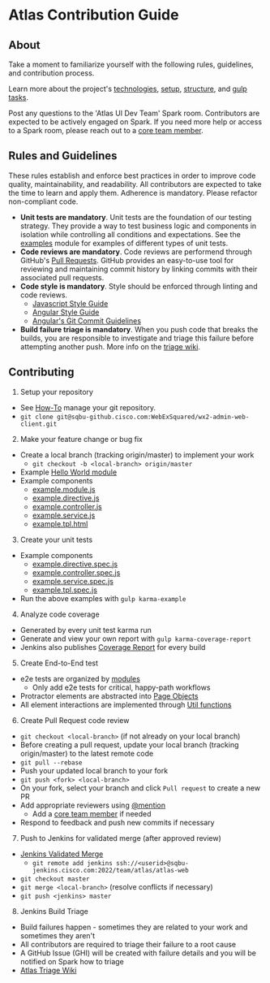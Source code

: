 # Atlas Contribution Guide

## About

Take a moment to familiarize yourself with the following rules, guidelines, and contribution process.

Learn more about the project's [technologies](docs/technology.md), [setup](docs/setup.md), [structure](docs/structure.md), and [gulp tasks](docs/gulp-tasks.md).

Post any questions to the 'Atlas UI Dev Team' Spark room. Contributors are expected to be actively engaged on Spark. If you need more help or access to a Spark room, please reach out to a [core team member](http://cs.co/atlas-triage#im-still-stuck-who-can-i-contact).

## Rules and Guidelines

These rules establish and enforce best practices
in order to improve code quality, maintainability, and readability.
All contributors are expected to take the time to learn and apply them.
Adherence is mandatory. Please refactor non-compliant code.

* **Unit tests are mandatory**.  Unit tests are the foundation of our testing strategy.
  They provide a way to test business logic and components in isolation while controlling all conditions and expectations.
  See the [examples](examples/unit) module for examples of different types of unit tests.
* **Code reviews are mandatory**. Code reviews are performend through GitHub's [Pull Requests](https://help.github.com/articles/using-pull-requests/).
  GitHub provides an easy-to-use tool for reviewing and maintaining commit history by linking commits
  with their associated pull requests.
* **Code style is mandatory**. Style should be enforced through linting and code reviews.
  * [Javascript Style Guide](https://github.com/airbnb/javascript/tree/master/es5)
  * [Angular Style Guide](https://github.com/johnpapa/angular-styleguide/tree/master/a1)
  * [Angular's Git Commit Guidelines](https://github.com/angular/angular.js/blob/master/CONTRIBUTING.md#commit)
* **Build failure triage is mandatory**. When you push code that breaks the builds, you are responsible to investigate
  and triage this failure before attempting another push. More info on the [triage wiki](http://cs.co/atlas-triage).

## Contributing

1. Setup your repository
  * See [How-To](docs/git-workflows.md) manage your git repository.
  * `git clone git@sqbu-github.cisco.com:WebExSquared/wx2-admin-web-client.git`
2. Make your feature change or bug fix
  * Create a local branch (tracking origin/master) to implement your work
    * `git checkout -b <local-branch> origin/master`
  * Example [Hello World module](docs/hello-world.md)
  * Example components
    * [example.module.js](examples/unit/example.module.js)
    * [example.directive.js](examples/unit/example.directive.js)
    * [example.controller.js](examples/unit/example.controller.js)
    * [example.service.js](examples/unit/example.service.js)
    * [example.tpl.html](examples/unit/example.tpl.html)
3. Create your unit tests
  * Example components
    * [example.directive.spec.js](examples/unit/example.directive.spec.js)
    * [example.controller.spec.js](examples/unit/example.controller.spec.js)
    * [example.service.spec.js](examples/unit/example.service.spec.js)
    * [example.tpl.spec.js](examples/unit/example.tpl.spec.js)
  * Run the above examples with `gulp karma-example`
4. Analyze code coverage
  * Generated by every unit test karma run
  * Generate and view your own report with `gulp karma-coverage-report`
  * Jenkins also publishes [Coverage Report](https://sqbu-jenkins.cisco.com:8443/job/team/job/atlas/job/atlas-web/cobertura) for every build
5. Create End-to-End test
  * e2e tests are organized by [modules](test/e2e-protractor)
    * Only add e2e tests for critical, happy-path workflows
  * Protractor elements are abstracted into [Page Objects](test/e2e-protractor/pages)
  * All element interactions are implemented through [Util functions](test/e2e-protractor/utils/test.utils.js)
6. Create Pull Request code review
  * `git checkout <local-branch>` (if not already on your local branch)
  * Before creating a pull request, update your local branch (tracking origin/master) to the latest remote code
  * `git pull --rebase`
  * Push your updated local branch to your fork
  * `git push <fork> <local-branch>`
  * On your fork, select your branch and click `Pull request` to create a new PR
  * Add appropriate reviewers using [@mention](https://github.com/blog/821-mention-somebody-they-re-notified)
    * Add a [core team member](http://cs.co/atlas-triage#im-still-stuck-who-can-i-contact) if needed
  * Respond to feedback and push new commits if necessary
7. Push to Jenkins for validated merge (after approved review)
  * [Jenkins Validated Merge](https://sqbu-jenkins.cisco.com:8443/job/team/job/atlas/job/atlas-web/repo.git/)
    * `git remote add jenkins ssh://<userid>@sqbu-jenkins.cisco.com:2022/team/atlas/atlas-web`
  * `git checkout master`
  * `git merge <local-branch>` (resolve conflicts if necessary)
  * `git push <jenkins> master`
8. Jenkins Build Triage
  * Build failures happen - sometimes they are related to your work and sometimes they aren't
  * All contributors are required to triage their failure to a root cause
  * A GitHub Issue (GHI) will be created with failure details and you will be notified on Spark how to triage
  * [Atlas Triage Wiki](http://cs.co/atlas-triage)
